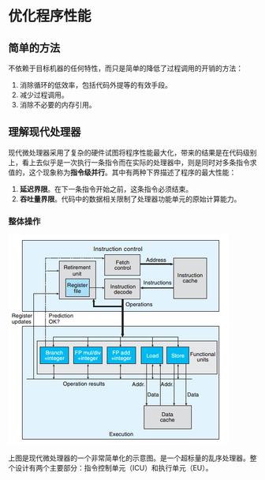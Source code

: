 # 优化程序性能

## 简单的方法

不依赖于目标机器的任何特性，而只是简单的降低了过程调用的开销的方法：
1. 消除循环的低效率，包括代码外提等的有效手段。
2. 减少过程调用。
3. 消除不必要的内存引用。

## 理解现代处理器

现代微处理器采用了复杂的硬件试图将程序性能最大化，带来的结果是在代码级别上，看上去似乎是一次执行一条指令而在实际的处理器中，则是同时对多条指令求值的，这个现象称为**指令级并行**。其中有两种下界描述了程序的最大性能：
1. **延迟界限**。在下一条指令开始之前，这条指令必须结束。
2. **吞吐量界限**。代码中的数据相关限制了处理器功能单元的原始计算能力。

### 整体操作

![avatar](./pictures/ch5_1.png)

上图是现代微处理器的一个非常简单化的示意图。是一个超标量的乱序处理器。整个设计有两个主要部分：指令控制单元（ICU）和执行单元（EU）。
